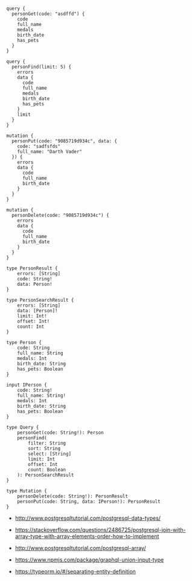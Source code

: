 ~~~~

query {
  personGet(code: "asdffd") {
    code
    full_name
    medals
    birth_date
    has_pets
  }
}

query {
  personFind(limit: 5) {
    errors
    data {
      code
      full_name
      medals
      birth_date
      has_pets
    }
    limit
  }
}

mutation {
  personPut(code: "9085719d934c", data: {
    code: "sadfsfds"
    full_name: "Darth Vader"
  }) {
    errors
    data {
      code
      full_name
      birth_date
    }
  }
}

mutation {
  personDelete(code: "9085719d934c") {
    errors
    data {
      code
      full_name
      birth_date
    }
  }
}

~~~~


~~~~
type PersonResult {
    errors: [String]
    code: String!
    data: Person!
}

type PersonSearchResult {
    errors: [String]
    data: [Person]!
    limit: Int!
    offset: Int!
    count: Int
}

type Person {
    code: String
    full_name: String
    medals: Int
    birth_date: String
    has_pets: Boolean
}

input IPerson {
    code: String!
    full_name: String!
    medals: Int
    birth_date: String
    has_pets: Boolean
}

type Query {
    personGet(code: String!): Person
    personFind(
        filter: String
        sort: String
        select: [String]
        limit: Int
        offset: Int
        count: Boolean
    ): PersonSearchResult
}

type Mutation {
    personDelete(code: String!): PersonResult
    personPut(code: String, data: IPerson!): PersonResult
}

~~~~

* http://www.postgresqltutorial.com/postgresql-data-types/
* https://stackoverflow.com/questions/2486725/postgresql-join-with-array-type-with-array-elements-order-how-to-implement
* http://www.postgresqltutorial.com/postgresql-array/
* https://www.npmjs.com/package/graphql-union-input-type

* https://typeorm.io/#/separating-entity-definition

